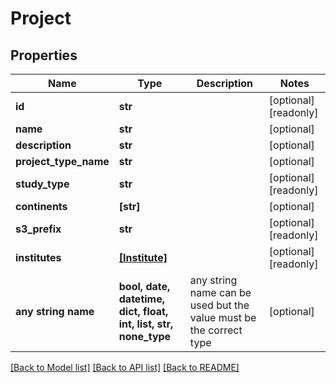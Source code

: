 # Project


## Properties
Name | Type | Description | Notes
------------ | ------------- | ------------- | -------------
**id** | **str** |  | [optional] [readonly] 
**name** | **str** |  | [optional] 
**description** | **str** |  | [optional] 
**project_type_name** | **str** |  | [optional] 
**study_type** | **str** |  | [optional] [readonly] 
**continents** | **[str]** |  | [optional] 
**s3_prefix** | **str** |  | [optional] [readonly] 
**institutes** | [**[Institute]**](Institute.md) |  | [optional] [readonly] 
**any string name** | **bool, date, datetime, dict, float, int, list, str, none_type** | any string name can be used but the value must be the correct type | [optional]

[[Back to Model list]](../README.md#documentation-for-models) [[Back to API list]](../README.md#documentation-for-api-endpoints) [[Back to README]](../README.md)


